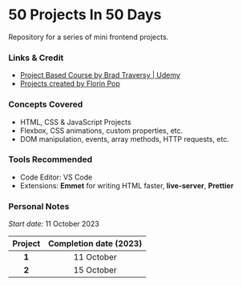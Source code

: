 # 50 Projects In 50 Days

Repository for a series of mini frontend projects.

### Links & Credit

-   [Project Based Course by Brad Traversy | Udemy](https://www.udemy.com/course/50-projects-50-days/)
-   [Projects created by Florin Pop](https://www.udemy.com/user/popflorin/)

### Concepts Covered

-   HTML, CSS & JavaScript Projects
-   Flexbox, CSS animations, custom properties, etc.
-   DOM manipulation, events, array methods, HTTP requests, etc.

### Tools Recommended

-   Code Editor: VS Code
-   Extensions: **Emmet** for writing HTML faster, **live-server**, **Prettier**

### Personal Notes

_Start date:_ 11 October 2023

| Project | Completion date (2023) |
| :-----: | :--------------------: |
|  **1**  |       11 October       |
|  **2**  |       15 October       |
